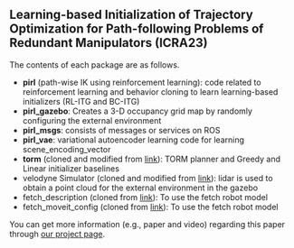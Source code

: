 ## Learning-based Initialization of Trajectory Optimization for Path-following Problems of Redundant Manipulators (ICRA23)
The contents of each package are as follows.
- **pirl** (path-wise IK using reinforcement learning): code related to reinforcement learning and behavior cloning to learn learning-based initializers (RL-ITG and BC-ITG)
- **pirl_gazebo**: Creates a 3-D occupancy grid map by randomly configuring the external environment
- **pirl_msgs**: consists of messages or services on ROS
- **pirl_vae**: variational autoencoder learning code for learning scene_encoding_vector
- **torm** (cloned and modified from [link](https://github.com/cheulkang/TORM)): TORM planner and Greedy and Linear initializer baselines
- velodyne Simulator (cloned and modified from [link](https://github.com/florianshkurti/velodyne_simulator)): lidar is used to obtain a point cloud for the external environment in the gazebo
- fetch_description (cloned from [link](https://github.com/ZebraDevs/fetch_ros)): To use the fetch robot model
- fetch_moveit_config (cloned from [link](https://github.com/ZebraDevs/fetch_ros)): To use the fetch robot model

You can get more information (e.g., paper and video) regarding this paper through [our project page](http://sgvr.kaist.ac.kr/~msyoon/papers/ICRA23_RLITG/).




















